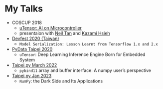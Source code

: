 # My Talks

- COSCUP 2018
  - [uTensor: AI on Microcontroller](https://www.youtube.com/watch?v=L-p8h4bTSNo)
  - presentaion with [Neil Tan](https://github.com/neil-tan) and [Kazami Hsieh](https://github.com/Knight-X)
- [Devfest 2020 (Taiwan)](https://dboyliao.github.io/Devfest2020/index.html)
  - `Model Serialization: Lesson Learnt from Tensorflow 1.x and 2.x`
- [PyData Taipei 2020](https://dboyliao.github.io/PyDataTP_2020/#/)
  - `uTensor`: Deep Learning Inference Engine Born for Embedded System
- [Taipei.py March 2022](https://dboyliao.github.io/TaipeiPy-pybind11-buffer-array/#/)
  - `pybind11` array and buffer interface: A numpy user’s perspective
- [Taipei.py Jan 2023](https://dboyliao.github.io/TaipeiPy-numpy-talk-2023-Jan/#/)
  - `NumPy`: the Dark Side and Its Applications
